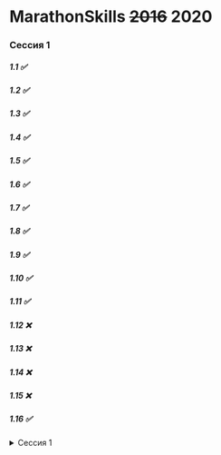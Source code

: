 MarathonSkills ~~2016~~ 2020
============================
### **Сессия 1**

##### 1.1 ✅
##### 1.2 ✅
##### 1.3 ✅
##### 1.4 ✅
##### 1.5 ✅
##### 1.6 ✅
##### 1.7 ✅
##### 1.8 ✅
##### 1.9 ✅
##### 1.10 ✅
##### 1.11 ✅
##### 1.12 ❌
##### 1.13 ❌
##### 1.14 ❌
##### 1.15 ❌
##### 1.16 ✅

<details>
  <summary>Сессия 1</summary>
  ##### 1.1 ✅
##### 1.2 ✅
##### 1.3 ✅
##### 1.4 ✅
##### 1.5 ✅
##### 1.6 ✅
##### 1.7 ✅
##### 1.8 ✅
##### 1.9 ✅
##### 1.10 ✅
##### 1.11 ✅
##### 1.12 ❌
##### 1.13 ❌
##### 1.14 ❌
##### 1.15 ❌
##### 1.16 ✅
</details>

